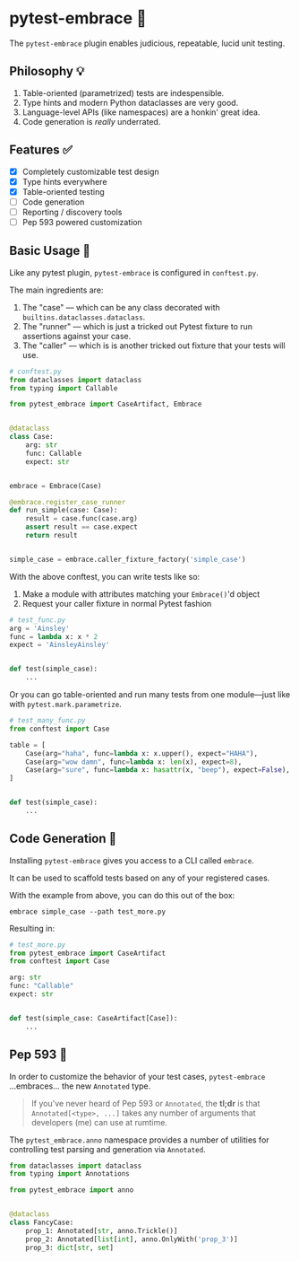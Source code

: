 # pytest-embrace :gift_heart:

The `pytest-embrace` plugin enables judicious, repeatable, lucid unit testing.

## Philosophy :bulb:

1. Table-oriented (parametrized) tests are indespensible.
2. Type hints and modern Python dataclasses are very good.
3. Language-level APIs (like namespaces) are a honkin' great idea.
4. Code generation is *really* underrated.

## Features :white_check_mark:

- [x] Completely customizable test design
- [x] Type hints everywhere
- [x] Table-oriented testing
- [ ] Code generation
- [ ] Reporting / discovery tools
- [ ] Pep 593 powered customization

## Basic Usage :wave:

Like any pytest plugin, `pytest-embrace` is configured in `conftest.py`.

The main ingredients are:

1. The "case" –– which can be any class decorated with `builtins.dataclasses.dataclass`.
2. The "runner" –– which is just a tricked out Pytest fixture to run assertions against your case.
3. The "caller" –– which is is another tricked out fixture that your tests will use.

```python
# conftest.py
from dataclasses import dataclass
from typing import Callable

from pytest_embrace import CaseArtifact, Embrace


@dataclass
class Case:
    arg: str
    func: Callable
    expect: str


embrace = Embrace(Case)

@embrace.register_case_runner
def run_simple(case: Case):
    result = case.func(case.arg)
    assert result == case.expect
    return result


simple_case = embrace.caller_fixture_factory('simple_case')
```

With the above conftest, you can write tests like so:

1. Make a module with attributes matching your `Embrace()`'d object
2. Request your caller fixture in normal Pytest fashion

```python
# test_func.py
arg = 'Ainsley'
func = lambda x: x * 2
expect = 'AinsleyAinsley'


def test(simple_case):
	...
```

Or you can go table-oriented and run many tests from one module––just like with `pytest.mark.parametrize`.

```python
# test_many_func.py
from conftest import Case

table = [
    Case(arg="haha", func=lambda x: x.upper(), expect="HAHA"),
    Case(arg="wow damn", func=lambda x: len(x), expect=8),
    Case(arg="sure", func=lambda x: hasattr(x, "beep"), expect=False),
]


def test(simple_case):
    ...
```

## Code Generation :robot:

Installing `pytest-embrace` gives you access to a CLI called `embrace`.

It can be used to scaffold tests based on any of your registered cases.

With the example from above, you can do this out of the box:

```shell
embrace simple_case --path test_more.py
```

Resulting in:

```python
# test_more.py
from pytest_embrace import CaseArtifact
from conftest import Case

arg: str
func: "Callable"
expect: str


def test(simple_case: CaseArtifact[Case]):
    ...
```

## Pep 593 :star2:

In order to customize the behavior of your test cases, `pytest-embrace` ...embraces... the new `Annotated` type.

> If you've never heard of Pep 593 or `Annotated`, the **tl;dr** is that `Annotated[<type>, ...]` takes any number of arguments that developers (me) can use at rumtime.

The `pytest_embrace.anno` namespace provides a number of utilities for controlling test parsing and generation via `Annotated`.

```python
from dataclasses import dataclass
from typing import Annotations

from pytest_embrace import anno


@dataclass
class FancyCase:
    prop_1: Annotated[str, anno.Trickle()]
    prop_2: Annotated[list[int], anno.OnlyWith('prop_3')]
    prop_3: dict[str, set]
```
